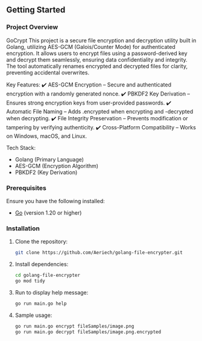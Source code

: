 ## **Getting Started**

### Project Overview
GoCrypt
This project is a secure file encryption and decryption utility built in Golang, utilizing AES-GCM (Galois/Counter Mode) for authenticated encryption. It allows users to encrypt files using a password-derived key and decrypt them seamlessly, ensuring data confidentiality and integrity. The tool automatically renames encrypted and decrypted files for clarity, preventing accidental overwrites.

Key Features:
✔️ AES-GCM Encryption – Secure and authenticated encryption with a randomly generated nonce.
✔️ PBKDF2 Key Derivation – Ensures strong encryption keys from user-provided passwords.
✔️ Automatic File Naming – Adds .encrypted when encrypting and -decrypted when decrypting.
✔️ File Integrity Preservation – Prevents modification or tampering by verifying authenticity.
✔️ Cross-Platform Compatibility – Works on Windows, macOS, and Linux.

Tech Stack:
   - Golang (Primary Language)
   - AES-GCM (Encryption Algorithm)
   - PBKDF2 (Key Derivation)

### Prerequisites

Ensure you have the following installed:

- [Go](https://go.dev/doc/install) (version 1.20 or higher)

### Installation

1. Clone the repository:

   ```bash
   git clone https://github.com/Aeriech/golang-file-encrypter.git
   ```

2. Install dependencies:
   ```bash
   cd golang-file-encrypter
   go mod tidy
   ```
   
3. Run to display help message:
   ```bash
   go run main.go help
   ```

4. Sample usage:
   ```bash
   go run main.go encrypt fileSamples/image.png
   go run main.go decrypt fileSamples/image.png.encrypted
   ```